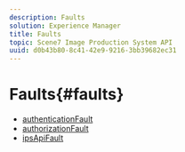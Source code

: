 ```yaml
---
description: Faults
solution: Experience Manager
title: Faults
topic: Scene7 Image Production System API
uuid: d0b43b80-8c41-42e9-9216-3bb39682ec31
---
```


# Faults{#faults}

* [authenticationFault](r-authentication-fault.md)
* [authorizationFault](r-authorization-fault.md)
* [ipsApiFault](r-ips-api-fault.md)
